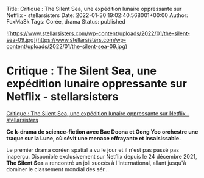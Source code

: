 Title: Critique : The Silent Sea, une expédition lunaire oppressante sur Netflix - stellarsisters
Date: 2022-01-30 19:02:40.568001+00:00
Author: FoxMaSk 
Tags: Corée, drama
Status: published


![https://www.stellarsisters.com/wp-content/uploads/2022/01/the-silent-sea-09.jpg](https://www.stellarsisters.com/wp-content/uploads/2022/01/the-silent-sea-09.jpg)


# Critique : The Silent Sea, une expédition lunaire oppressante sur Netflix - stellarsisters

[Critique : The Silent Sea, une expédition lunaire oppressante sur Netflix - stellarsisters](https://www.stellarsisters.com/critique-the-silent-sea-expedition-lunaire-oppressante-netflix/)


**Ce k-drama de science-fiction avec Bae Doona et Gong Yoo orchestre une
traque sur la Lune, où sévit une menace effrayante et insaisissable.**

Le premier drama coréen spatial a vu le jour et il n&#39;est pas passé pas
inaperçu. Disponible exclusivement sur Netflix depuis le 24 décembre
2021, **The Silent Sea** a rencontré un joli succès à l&#39;international,
allant jusqu&#39;à dominer le classement mondial des sér...

